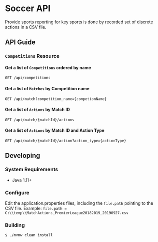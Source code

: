 # Soccer API

Provide sports reporting for key sports is done by recorded set of discrete actions in a CSV file.

## API Guide

### `Competitions` Resource

#### Get a list of `Competitions` ordered by name

`GET /api/competitions`

#### Get a list of `Matches` by Competition name

`GET /api/match?competition_name={competionName}`

#### Get a list of `Actions` by Match ID

`GET /api/match/{matchId}/actions`

#### Get a list of `Actions` by Match ID and Action Type

`GET /api/match/{matchId}/action?action_type={actionType}`

## Developing

### System Requirements

- Java 1.11+

### Configure

Edit the application.properties files, including the `file.path` pointing to the CSV file. Example:
`file.path = C:\\temp\\MatchActions_PremierLeague20182019_20190927.csv`

### Building

```
$ ./mvnw clean install
```

